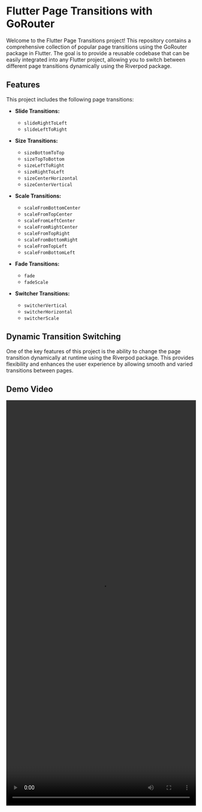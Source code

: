 # Flutter Page Transitions with GoRouter

Welcome to the Flutter Page Transitions project! This repository contains a comprehensive collection of popular page transitions using the GoRouter package in Flutter. The goal is to provide a reusable codebase that can be easily integrated into any Flutter project, allowing you to switch between different page transitions dynamically using the Riverpod package.

## Features

This project includes the following page transitions:

- **Slide Transitions:**
  - `slideRightToLeft`
  - `slideLeftToRight`
  
- **Size Transitions:**
  - `sizeBottomToTop`
  - `sizeTopToBottom`
  - `sizeLeftToRight`
  - `sizeRightToLeft`
  - `sizeCenterHorizontal`
  - `sizeCenterVertical`

- **Scale Transitions:**
  - `scaleFromBottomCenter`
  - `scaleFromTopCenter`
  - `scaleFromLeftCenter`
  - `scaleFromRightCenter`
  - `scaleFromTopRight`
  - `scaleFromBottomRight`
  - `scaleFromTopLeft`
  - `scaleFromBottomLeft`

- **Fade Transitions:**
  - `fade`
  - `fadeScale`

- **Switcher Transitions:**
  - `switcherVertical`
  - `switcherHorizontal`
  - `switcherScale`

## Dynamic Transition Switching

One of the key features of this project is the ability to change the page transition dynamically at runtime using the Riverpod package. This provides flexibility and enhances the user experience by allowing smooth and varied transitions between pages.

## Demo Video

<video src='/assets/transitions.mp4' width=506 height=1080/>